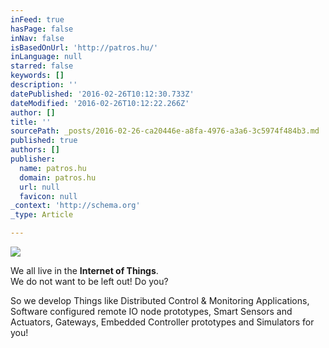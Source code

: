 ```yaml
---
inFeed: true
hasPage: false
inNav: false
isBasedOnUrl: 'http://patros.hu/'
inLanguage: null
starred: false
keywords: []
description: ''
datePublished: '2016-02-26T10:12:30.733Z'
dateModified: '2016-02-26T10:12:22.266Z'
author: []
title: ''
sourcePath: _posts/2016-02-26-ca20446e-a8fa-4976-a3a6-3c5974f484b3.md
published: true
authors: []
publisher:
  name: patros.hu
  domain: patros.hu
  url: null
  favicon: null
_context: 'http://schema.org'
_type: Article

---
```

![](http://patros.hu/siteimages/in-car-network_small.jpg)

We all live in the **Internet of Things**.  
We do not want to be left out! Do you?

So we develop Things like Distributed Control & Monitoring Applications,
Software configured remote IO node prototypes, Smart Sensors and Actuators, Gateways, Embedded Controller prototypes and Simulators for you!